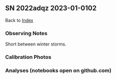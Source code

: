 ## SN 2022adqz 2023-01-0102

Back to [Index](../index.html)

### Observing Notes

Short between winter storms.

### Calibration Photos

### Analyses (notebooks open on github.com)
